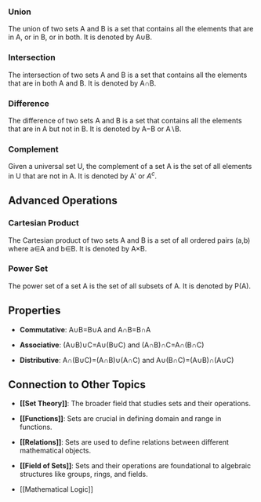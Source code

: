 ### Union

The union of two sets A and B is a set that contains all the elements that are in A, or in B, or in both. It is denoted by A∪B.

### Intersection

The intersection of two sets A and B is a set that contains all the elements that are in both A and B. It is denoted by A∩B.

### Difference

The difference of two sets A and B is a set that contains all the elements that are in A but not in B. It is denoted by A−B or A∖B.

### Complement

Given a universal set U, the complement of a set A is the set of all elements in U that are not in A. It is denoted by A′ or $A^c$.

## Advanced Operations

### Cartesian Product

The Cartesian product of two sets A and B is a set of all ordered pairs (a,b) where a∈A and b∈B. It is denoted by A×B.

### Power Set

The power set of a set A is the set of all subsets of A. It is denoted by P(A).

## Properties

- **Commutative**: A∪B=B∪A and A∩B=B∩A
    
- **Associative**: (A∪B)∪C=A∪(B∪C) and (A∩B)∩C=A∩(B∩C)
    
- **Distributive**: A∩(B∪C)=(A∩B)∪(A∩C) and A∪(B∩C)=(A∪B)∩(A∪C)
    

## Connection to Other Topics

- **[[Set Theory]]**: The broader field that studies sets and their operations.
    
- **[[Functions]]**: Sets are crucial in defining domain and range in functions.
    
- **[[Relations]]**: Sets are used to define relations between different mathematical objects.
    
- **[[Field of Sets]]**: Sets and their operations are foundational to algebraic structures like groups, rings, and fields.
- [[Mathematical Logic]]